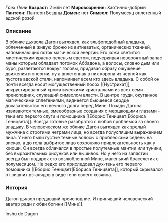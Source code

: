 *Грех Лени*
**Возраст:** 2 млн лет
**Мировозрение:** Хаотично-добрый
**Пантеон:** Пантеон Бездны
**Домен:** нет
**Символ:** Полумесяц оплетенный адской розой 

### Описание 
В облике дьявола Дагон выглядел, как эльфоподобный владыка, облеченный в живую броню из витиеватых, органических тканией, напоминающих поток магической энергии. Его кожа светится мистическим красно-зеленым  светом, подчеркивая невероятный запас маны которым обладает потомок Аббадона, а волосы, словно дым или буря, разлетаются вокруг головы, придавая образу ощущение движения и энергии, ну а вплетенная в них корона из черной как пустота адской стали, напоминает всем кто здесь владыка. С собой он почти всегда носит могущественный посох [[Нустрихат]], инкрустированный хроматическими кристаллами из всех семи преисподних, служащий символом власти. В центре груди, окутанное магическими сплетениями, виднеется бьющееся сердце доказательство его вечного долга перед Мине. Позади Дагона извиваются темные, змееобразные создания с мерцающими глазами - тени его первого слуги и помощника [[Еборис Теницвет|Ебориса Теницвета]]. Всегда готовые разобратся с любой проблемой за своего владыку.
В человеческом же облике Дагон выглядел как зрелый мужчина с строгими четрами лица, но всегда полуспящим выражением лица. У него были густые темные волосы с проблесками седены на висках, а до гола выбритое лицо сохроняло привлекательность как у юноши. Он всегда облачался в простые полутемные мантии или туники, без выразительных рисунков или вышивок. Но у него на запястии всегда был подарок его возлюбленной Мине, маленький браселетик с полумесяцом. Не редко его приследовал дух-тень его первого помощника [[Еборис Теницвет|Ебориса Теницвета]], который скрывался от лишних взгалядов в виде тени своего хозяина. 

### История 
Дагон дьявол предавший преисподние. И принявший человеческий аватар ради любви богини [[Мине]].




Inshu de Dagon